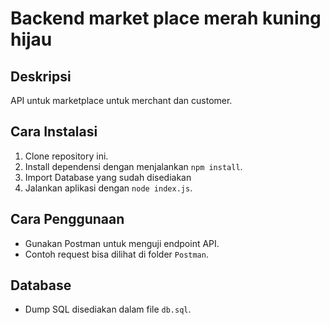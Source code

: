 # Backend market place merah kuning hijau

## Deskripsi
API untuk marketplace untuk merchant dan customer.

## Cara Instalasi
1. Clone repository ini.
2. Install dependensi dengan menjalankan `npm install`.
3. Import Database yang sudah disediakan
4. Jalankan aplikasi dengan `node index.js`.

## Cara Penggunaan
- Gunakan Postman untuk menguji endpoint API.
- Contoh request bisa dilihat di folder `Postman`.

## Database
- Dump SQL disediakan dalam file `db.sql`.
